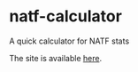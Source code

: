# natf-calculator

A quick calculator for NATF stats

The site is available [here](https://zacharygodfrey.github.io/natf-calculator).